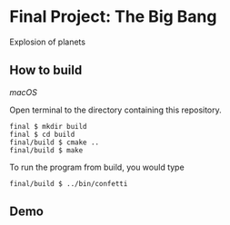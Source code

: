 # Final Project: The Big Bang

Explosion of planets 

## How to build

*macOS*

Open terminal to the directory containing this repository.

```
final $ mkdir build
final $ cd build
final/build $ cmake ..
final/build $ make
```

To run the program from build, you would type

```
final/build $ ../bin/confetti
```

## Demo

